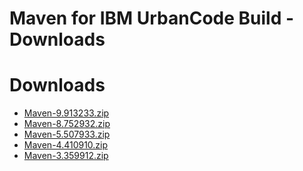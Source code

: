 
Maven for IBM UrbanCode Build - Downloads
=========================================

# Downloads

- [Maven-9.913233.zip](https://raw.githubusercontent.com/UrbanCode/IBM-UCB-PLUGINS/main/files/Maven/Maven-9.913233.zip)
- [Maven-8.752932.zip](https://raw.githubusercontent.com/UrbanCode/IBM-UCB-PLUGINS/main/files/Maven/Maven-8.752932.zip)
- [Maven-5.507933.zip](https://raw.githubusercontent.com/UrbanCode/IBM-UCB-PLUGINS/main/files/Maven/Maven-5.507933.zip)
- [Maven-4.410910.zip](https://raw.githubusercontent.com/UrbanCode/IBM-UCB-PLUGINS/main/files/Maven/Maven-4.410910.zip)
- [Maven-3.359912.zip](https://raw.githubusercontent.com/UrbanCode/IBM-UCB-PLUGINS/main/files/Maven/Maven-3.359912.zip)

